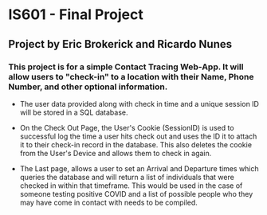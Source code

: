 # IS601 - Final Project
## Project by Eric Brokerick and Ricardo Nunes

### This project is for a simple Contact Tracing Web-App. It will allow users to "check-in" to a location with their Name, Phone Number, and other optional information.

  - The user data provided along with check in time and a unique session ID will be stored in a SQL database. 

  - On the Check Out Page, the User's Cookie (SessionID) is used to successful log the time a user hits check out and uses the ID it to attach it to their check-in record in the database. This also deletes the cookie from the User's Device and allows them to check in again. 
  
  - The Last page, allows a user to set an Arrival and Departure times which queries the database and will return a list of individuals that were checked in within that timeframe. 
  This would be used in the case of someone testing positive COVID and a list of possible people who they may have come in contact with needs to be compiled. 